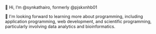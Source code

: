 👋 Hi, I’m @synkathairo, formerly @pjskxnhb01
<!--- 👀 I’m interested in ... 
- 🌱 I’m currently learning ...
- 💞️ I’m looking to collaborate on ...
- 📫 How to reach me ...-->

🌱 I'm looking forward to learning more about programming, including application programming, web development, and scientific programming, particularly involving data analytics and bioinformatics.

